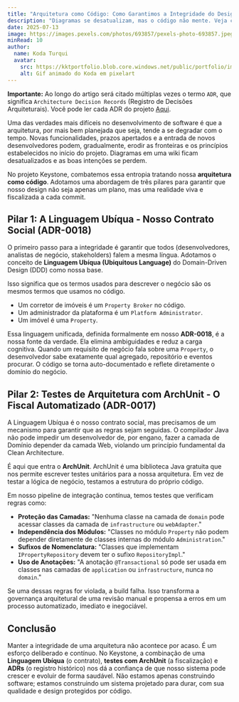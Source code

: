```yaml
---
title: "Arquitetura como Código: Como Garantimos a Integridade do Design no Keystone"
description: "Diagramas se desatualizam, mas o código não mente. Veja como usamos uma combinação de Linguagem Ubíqua do DDD, testes de arquitetura com ArchUnit e ADRs para transformar nossas regras de design em artefatos vivos e executáveis, prevenindo a degradação arquitetural."
date: 2025-07-13
image: https://images.pexels.com/photos/693857/pexels-photo-693857.jpeg?auto=compress&cs=tinysrgb&w=1260&h=750&dpr=1
minRead: 10
author:
  name: Koda Turqui
  avatar:
    src: https://kktportfolio.blob.core.windows.net/public/portfolio/images/Vdeo_Animado_Pronto-ezgif.webp
    alt: Gif animado do Koda em pixelart
---
```


**Importante:** Ao longo do artigo será citado múltiplas vezes o termo `ADR`, que significa `Architecture Decision Records` (Registro de Decisões Arquiteturais). Você pode ler cada ADR do projeto [Aqui](https://github.com/koda-kaolinite/keystone_api/tree/main/docs/ARCHITECTURE-DESICION-LOG).

Uma das verdades mais difíceis no desenvolvimento de software é que a arquitetura, por mais bem planejada que seja, tende a se degradar com o tempo. Novas funcionalidades, prazos apertados e a entrada de novos desenvolvedores podem, gradualmente, erodir as fronteiras e os princípios estabelecidos no início do projeto. Diagramas em uma wiki ficam desatualizados e as boas intenções se perdem.

No projeto Keystone, combatemos essa entropia tratando nossa **arquitetura como código**. Adotamos uma abordagem de três pilares para garantir que nosso design não seja apenas um plano, mas uma realidade viva e fiscalizada a cada commit.

## Pilar 1: A Linguagem Ubíqua - Nosso Contrato Social (ADR-0018)

O primeiro passo para a integridade é garantir que todos (desenvolvedores, analistas de negócio, stakeholders) falem a mesma língua. Adotamos o conceito de **Linguagem Ubíqua (Ubiquitous Language)** do Domain-Driven Design (DDD) como nossa base.

Isso significa que os termos usados para descrever o negócio são os mesmos termos que usamos no código.
-   Um corretor de imóveis é um `Property Broker` no código.
-   Um administrador da plataforma é um `Platform Administrator`.
-   Um imóvel é uma `Property`.

Essa linguagem unificada, definida formalmente em nosso **ADR-0018**, é a nossa fonte da verdade. Ela elimina ambiguidades e reduz a carga cognitiva. Quando um requisito de negócio fala sobre uma `Property`, o desenvolvedor sabe exatamente qual agregado, repositório e eventos procurar. O código se torna auto-documentado e reflete diretamente o domínio do negócio.

## Pilar 2: Testes de Arquitetura com ArchUnit - O Fiscal Automatizado (ADR-0017)

A Linguagem Ubíqua é o nosso contrato social, mas precisamos de um mecanismo para garantir que as regras sejam seguidas. O compilador Java não pode impedir um desenvolvedor de, por engano, fazer a camada de Domínio depender da camada Web, violando um princípio fundamental da Clean Architecture.

É aqui que entra o **ArchUnit**. ArchUnit é uma biblioteca Java gratuita que nos permite escrever testes unitários para a nossa arquitetura. Em vez de testar a lógica de negócio, testamos a estrutura do próprio código.

Em nosso pipeline de integração contínua, temos testes que verificam regras como:
-   **Proteção das Camadas:** "Nenhuma classe na camada de `domain` pode acessar classes da camada de `infrastructure` ou `webAdapter`."
-   **Independência dos Módulos:** "Classes no módulo `Property` não podem depender diretamente de classes internas do módulo `Administration`."
-   **Sufixos de Nomenclatura:** "Classes que implementam `IPropertyRepository` devem ter o sufixo `RepositoryImpl`."
-   **Uso de Anotações:** "A anotação `@Transactional` só pode ser usada em classes nas camadas de `application` ou `infrastructure`, nunca no `domain`."

Se uma dessas regras for violada, a build falha. Isso transforma a governança arquitetural de uma revisão manual e propensa a erros em um processo automatizado, imediato e inegociável.

## Conclusão

Manter a integridade de uma arquitetura não acontece por acaso. É um esforço deliberado e contínuo. No Keystone, a combinação de uma **Linguagem Ubíqua** (o contrato), **testes com ArchUnit** (a fiscalização) e **ADRs** (o registro histórico) nos dá a confiança de que nosso sistema pode crescer e evoluir de forma saudável. Não estamos apenas construindo software; estamos construindo um sistema projetado para durar, com sua qualidade e design protegidos por código.
